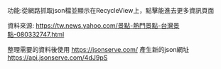 功能:從網路抓取json檔並顯示在RecycleView上，點擊能進去更多資訊頁面

資料來源: https://tw.news.yahoo.com/景點-熱門景點-台灣景點-080332747.html

整理需要的資料後使用 https://jsonserve.com/ 產生新的json網址  https://api.jsonserve.com/4dJ9pS

